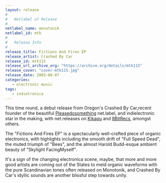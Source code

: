 ```yaml
---
layout: release
#
#   Netlabel of Release
#
netlabel_name: monotonik
netlabel_id: mtk
#
#   Release Info
#
release_title: Fictions And Fires EP
release_artist: Crashed By Car
release_id: mtk115
release_url_archive_org: "https://archive.org/details/mtk115"
release_cover: "cover-mtk115.jpg"
release_date: 2003-08-07
categories:
   - electronic music
tags:
   - indietronica
---
```

This time round, a debut release from Oregon's Crashed By Car,recent founder of the beautiful <a href="http://www.pleasedosomething.com">Pleasedosomething</a> net.label, and indielectronic star in the making, with net.releases on <a href="http://www.kikapu.com">Kikapu</a>  and <a href="http://www.8bitrecs.com/">8BitRecs</a>, amongst others. 

The "Fictions And Fires EP" is a spectacularly well-crafted piece of organic electronics, with highlights including the smooth drift of "Full Speed Dead", the muted triumph of "Bees", and the almost Harold Budd-esque ambient beauty of "Skylight FacingMyself".

It's a sign of the changing electronica scene, maybe, that more and more good artists are coming out of the States to meld organic waveforms with the pure Scandinavian tones often released on Monotonik, and Crashed By Car's idyllic sounds are another blissful step towards unity.


